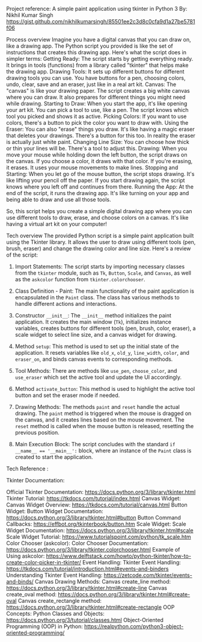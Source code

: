 Project reference:
A simple paint application using tkinter in Python 3 
By: Nikhil Kumar Singh
https://gist.github.com/nikhilkumarsingh/85501ee2c3d8c0cfa9d1a27be5781f06

Process overview
Imagine you have a digital canvas that you can draw on, like a drawing app. The Python script you provided is like the set of instructions that creates this drawing app.
Here's what the script does in simpler terms:
Getting Ready: The script starts by getting everything ready. It brings in tools (functions) from a library called "tkinter" that helps make the drawing app.
Drawing Tools: It sets up different buttons for different drawing tools you can use. You have buttons for a pen, choosing colors, undo, clear, save and an eraser, just like in a real art kit.
Canvas: The "canvas" is like your drawing paper. The script creates a big white canvas where you can draw. It also prepares for different things you might need while drawing.
Starting to Draw: When you start the app, it's like opening your art kit. You can pick a tool to use, like a pen. The script knows which tool you picked and shows it as active.
Picking Colors: If you want to use colors, there's a button to pick the color you want to draw with.
Using the Eraser: You can also "erase" things you draw. It's like having a magic eraser that deletes your drawings. There's a button for this too. In reality the eraser is actually just white paint. 
Changing Line Size: You can choose how thick or thin your lines will be. There's a tool to adjust this.
Drawing: When you move your mouse while holding down the left button, the script draws on the canvas. If you choose a color, it draws with that color. If you're erasing, it erases. It uses your mouse movements to make lines.
Stopping and Starting: When you let go of the mouse button, the script stops drawing. It's like lifting your pencil off the paper. If you start drawing again, the script knows where you left off and continues from there.
Running the App: At the end of the script, it runs the drawing app. It's like turning on your app and being able to draw and use all those tools.

So, this script helps you create a simple digital drawing app where you can use different tools to draw, erase, and choose colors on a canvas. It's like having a virtual art kit on your computer!

Tech overview
The provided Python script is a simple paint application built using the Tkinter library. It allows the user to draw using different tools (pen, brush, eraser) and change the drawing color and line size. Here's a review of the script:

1. Import Statements: The script starts by importing necessary classes from the `tkinter` module, such as `Tk`, `Button`, `Scale`, and `Canvas`, as well as the `askcolor` function from `tkinter.colorchooser`.

2. Class Definition - Paint: The main functionality of the paint application is encapsulated in the `Paint` class. The class has various methods to handle different actions and interactions.

3. Constructor `__init__`: The `__init__` method initializes the paint application. It creates the main window (`Tk`), initializes instance variables, creates buttons for different tools (pen, brush, color, eraser), a scale widget to select line size, and a canvas widget for drawing.

4. Method `setup`: This method is used to set up the initial state of the application. It resets variables like `old_x`, `old_y`, `line_width`, `color`, and `eraser_on`, and binds canvas events to corresponding methods.

5. Tool Methods: There are methods like `use_pen`, `choose_color`, and `use_eraser` which set the active tool and update the UI accordingly.

6. Method `activate_button`: This method is used to highlight the active tool button and set the eraser mode if needed.

7. Drawing Methods: The methods `paint` and `reset` handle the actual drawing. The `paint` method is triggered when the mouse is dragged on the canvas, and it creates lines based on the mouse movement. The `reset` method is called when the mouse button is released, resetting the previous position.

8. Main Execution Block: The script concludes with the standard `if __name__ == '__main__':` block, where an instance of the `Paint` class is created to start the application.

Tech Reference :

Tkinter Documentation:

Official Tkinter Documentation: https://docs.python.org/3/library/tkinter.html
Tkinter Tutorial: https://tkdocs.com/tutorial/index.html
Canvas Widget:
Canvas Widget Overview: https://tkdocs.com/tutorial/canvas.html
Button Widget:
Button Widget Documentation: https://docs.python.org/3/library/tkinter.html#button
Button Command Callbacks: https://effbot.org/tkinterbook/button.htm
Scale Widget:
Scale Widget Documentation: https://docs.python.org/3/library/tkinter.html#scale
Scale Widget Tutorial: https://www.tutorialspoint.com/python/tk_scale.htm
Color Chooser (askcolor):
Color Chooser Documentation: https://docs.python.org/3/library/tkinter.colorchooser.html
Example of Using askcolor: https://www.delftstack.com/howto/python-tkinter/how-to-create-color-picker-in-tkinter/
Event Handling:
Tkinter Event Handling: https://tkdocs.com/tutorial/introduction.html#events-and-binders
Understanding Tkinter Event Handling: https://zetcode.com/tkinter/events-and-binds/
Canvas Drawing Methods:
Canvas create_line method: https://docs.python.org/3/library/tkinter.html#create-line
Canvas create_oval method: https://docs.python.org/3/library/tkinter.html#create-oval
Canvas create_rectangle method: https://docs.python.org/3/library/tkinter.html#create-rectangle
OOP Concepts:
Python Classes and Objects: https://docs.python.org/3/tutorial/classes.html
Object-Oriented Programming (OOP) in Python: https://realpython.com/python3-object-oriented-programming/
